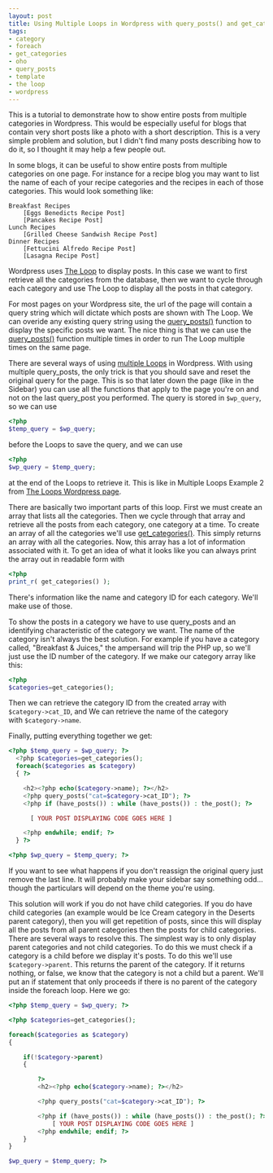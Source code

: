 ```yaml
---
layout: post
title: Using Multiple Loops in Wordpress with query_posts() and get_categories()
tags:
- category
- foreach
- get_categories
- oho
- query_posts
- template
- the loop
- wordpress
---
```


This is a tutorial to demonstrate how to show entire posts from multiple categories in Wordpress. This would be
especially useful for blogs that contain very short posts like a photo with a short description. This is a very simple
problem and solution, but I didn't find many posts describing how to do it, so I thought it may help a few people out.

In some blogs, it can be useful to show entire posts from multiple categories on one page. For instance for a recipe
blog you may want to list the name of each of your recipe categories and the recipes in each of those categories.
This would look something like:


    Breakfast Recipes
        [Eggs Benedicts Recipe Post]
        [Pancakes Recipe Post]
    Lunch Recipes
        [Grilled Cheese Sandwish Recipe Post]
    Dinner Recipes
        [Fettucini Alfredo Recipe Post]
        [Lasagna Recipe Post]

Wordpress uses [The Loop](http://codex.wordpress.org/The_Loop) to display posts. In this case we want to first retrieve
all the categories from the database, then we want to cycle through each category and use The Loop to display all the
posts in that category.

For most pages on your Wordpress site, the url of the page will contain a query string which will dictate which posts
are shown with The Loop. We can overide any existing query string using the
[query_posts()](http://codex.wordpress.org/Template_Tags/query_posts) function to display the specific posts we want.
The nice thing is that we can use the [query_posts()](http://codex.wordpress.org/Template_Tags/query_posts) function
multiple times in order to run The Loop multiple times on the same page.

There are several ways of using [multiple Loops](http://codex.wordpress.org/The_Loop#Multiple_Loops) in Wordpress. With
using multiple query_posts, the only trick is that you should save and reset the original query for the page. This is so
that later down the page (like in the Sidebar) you can use all the functions that apply to the page you're on and not
on the last query_post you performed. The query is stored in `$wp_query`, so we can use 

``` php
<?php
$temp_query = $wp_query;
```

before the Loops to save the query, and we can use 

``` php
<?php
$wp_query = $temp_query;
```

at the end of the Loops to retrieve it. This is like in Multiple Loops Example 2 from
[The Loops Wordpress page](http://codex.wordpress.org/The_Loop#Multiple_Loops).

There are basically two important parts of this loop. First we must create an array that lists all the categories. Then
we cycle through that array and retrieve all the posts from each category, one category at a time. To create an array of
all the categories we'll use [get_categories()](http://codex.wordpress.org/Function_Reference/get_categories). This
simply returns an array with all the categories. Now, this array has a lot of information associated with it. To get an
idea of what it looks like you can always print the array out in readable form with

``` php
<?php
print_r( get_categories() );
```

There's information like the name and category ID for each category. We'll make use of those.


To show the posts in a category we have to use query_posts and an identifying characteristic of the category we want.
The name of the category isn't always the best solution. For example if you have a category called, "Breakfast &amp;
Juices," the ampersand will trip the PHP up, so we'll just use the ID number of the category. If we make our category
array like this: 

``` php
<?php
$categories=get_categories();
```

Then we can retrieve the category ID from the created array with `$category->cat_ID`, and We can retrieve
the name of the category with `$category->name`.

Finally, putting everything together we get:

``` php
<?php $temp_query = $wp_query; ?>
  <?php $categories=get_categories();
  foreach($categories as $category)
  { ?>

    <h2><?php echo($category->name); ?></h2>
    <?php query_posts("cat=$category->cat_ID"); ?>
    <?php if (have_posts()) : while (have_posts()) : the_post(); ?>

      [ YOUR POST DISPLAYING CODE GOES HERE ]

    <?php endwhile; endif; ?>
  } ?>

<?php $wp_query = $temp_query; ?>
```

If you want to see what happens if you don't reassign the original query just remove the last line. It will probably
make your sidebar say something odd... though the particulars will depend on the theme you're using.

This solution will work if you do not have child categories. If you do have child categories (an example would be Ice
Cream category in the Deserts parent category), then you will get repetition of posts, since this will display all the
posts from all parent categories then the posts for child categories. There are several ways to resolve this. The
simplest way is to only display parent categories and not child categories. To do this we must check if a category is a
child before we display it's posts. To do this we'll use <code>$category-&gt;parent</code>. This returns the parent of
the category. If it returns nothing, or false, we know that the category is not a child but a parent. We'll put an if
statement that only proceeds if there is no parent of the category inside the foreach loop. Here we go:

``` php
<?php $temp_query = $wp_query; ?>

<?php $categories=get_categories();

foreach($categories as $category)
{

    if(!$category->parent)
    {

        ?>
        <h2><?php echo($category->name); ?></h2>

        <?php query_posts("cat=$category->cat_ID"); ?>

        <?php if (have_posts()) : while (have_posts()) : the_post(); ?>
            [ YOUR POST DISPLAYING CODE GOES HERE ]
        <?php endwhile; endif; ?>
    }
}

$wp_query = $temp_query; ?>
```

